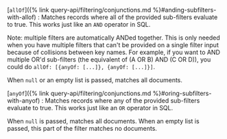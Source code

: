 [`allOf`]({% link query-api/filtering/conjunctions.md %}#anding-subfilters-with-allof)
: Matches records where all of the provided sub-filters evaluate to true.
  This works just like an `AND` operator in SQL.

  Note: multiple filters are automatically ANDed together. This is only needed when you have multiple
  filters that can't be provided on a single filter input because of collisions between key names.
  For example, if you want to AND multiple OR'd sub-filters (the equivalent of (A OR B) AND (C OR D)), you could do `allOf: [{anyOf: [...]}, {anyOf: [...]}]`.

  When `null` or an empty list is passed, matches all documents.

[`anyOf`]({% link query-api/filtering/conjunctions.md %}#oring-subfilters-with-anyof)
: Matches records where any of the provided sub-filters evaluate to true.
  This works just like an `OR` operator in SQL.

  When `null` is passed, matches all documents.
  When an empty list is passed, this part of the filter matches no documents.

